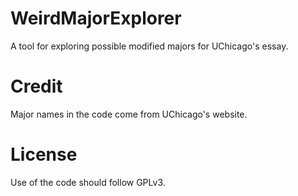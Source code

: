 # WeirdMajorExplorer

A tool for exploring possible modified majors for UChicago's essay.

# Credit

Major names in the code come from UChicago's website.

# License

Use of the code should follow GPLv3.
